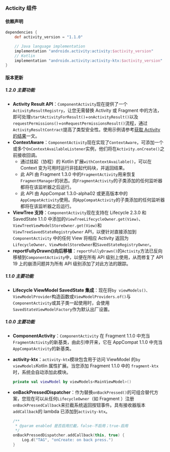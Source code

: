 ### Acticity 组件

#### 依赖声明

```groovy
dependencies {
    def activity_version = "1.1.0"

    // Java language implementation
    implementation "androidx.activity:activity:$activity_version"
    // Kotlin
    implementation "androidx.activity:activity-ktx:$activity_version"
}
```

#### 版本更新

##### 1.2.0 主要功能

- **Activity Result API**：`ComponentActivity`现在提供了一个`ActivityResultRegistry`，让您无需替换 Activity 或 Fragment 中的方法，即可处理`startActivityForResult()`+`onActivityResult()`以及`requestPermissions()`+`onRequestPermissionsResult()`流程，通过`ActivityResultContract`提高了类型安全性。使用示例请参考[获取 Activity 的结果](https://developer.android.com/training/basics/intents/result)一文。
- **ContextAware**：`ComponentActivity`现在实现了`ContextAware`，可添加一个或多个`OnContextAvailableListener`实例，他们将在`Activity.onCreate()`之前接收回调。
  - 通过挂起（协程）的 Kotlin 扩展`withContextAvailable()`，可以在 Context 变为可用时运行非挂起代码块，并返回结果。
  - 此 API 由 Fragment 1.3.0 中的`FragmentActivity`用来恢复`FragmentManager`的状态。向`FragmentActivity`的子类添加的任何监听器都将在该监听器之后运行。
  - 此 API 由 AppCompat 1.3.0-alpha02 或更高版本中的`AppCompatActivity`使用。向`AppCompatActivity`的子类添加的任何监听器都将在该监听器之后运行。
- **ViewTree 支持**：`ComponentActivity`现在支持在 Lifecycle 2.3.0 和 SavedState 1.1.0 中添加的`ViewTreeLifecycleOwner.get(View)`、`ViewTreeViewModelStoreOwner.get(View)`和`ViewTreeSavedStateRegistryOwner` API，以便针对直接添加到 `ComponentActivity` 中的任何 View 将相应 Activity 返回为 `LifecycleOwner`、`ViewModelStoreOwner`和`SavedStateRegistryOwner`。
- **reportFullyDrawn()向后移植**：`reportFullyDrawn()`的`Activity`方法已反向移植到`ComponentActivity`中，以便在所有 API 级别上使用，从而修复了 API 19 上的崩溃问题并为所有 API 级别添加了对此方法的跟踪。

##### 1.1.0 主要功能

- **Lifecycle ViewModel SavedState 集成**：现在将`by viewModels()、ViewModelProvider`构造函数或`ViewModelProviders.of()`与`ComponentActivity`或其子类一起使用时，会使用`SavedStateViewModelFactory`作为默认出厂设置。

##### 1.0.0 主要功能

- **ComponentActivity**：`ComponentActivity` 在 Fragment 1.1.0 中充当`FragmentActivity`的新基类，由此引申开来，它在 AppCompat 1.1.0 中充当`AppCompatActivity`的新基类。

- **activity-ktx**：`activity-ktx`模块包含用于访问 ViewModel 的`by viewModels`Kotlin 属性扩展。当您添加 Fragment 1.1.0 中的 `fragment-ktx`时，系统会自动添加此模块。

  ```kotlin
  private val viewModel by viewModels<MainViewModel>()
  ```

- **onBackPressedDispatcher**：作为替换`onBackPressed()`的可组合替代方案，您现在可以从任何`LifecycleOwner`（如 Fragment ）注册`onBackPressedCallback`来拦截系统返回按钮事件。具有接收器版本`addCallback`的 lambda 已添加到`activity-ktx`。

  ```kotlin
  /**
   * @param enabled 是否启用拦截，false-不启用；true-启用
   */
  onBackPressedDispatcher.addCallback(this, true) {
      Log.d("TAG", "onCreate: on back press.")
  }
  ```